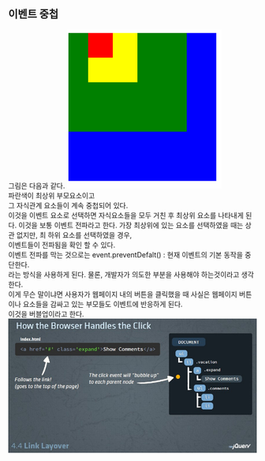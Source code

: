 ## 이벤트 중첩
그림은 다음과 같다.
![Minion](https://github.com/jinyounghwa/i-dont-nothing-javascript/blob/master/image/depth.png)  
파란색이 최상위 부모요소이고  
그 자식관계 요소들이 계속 중첩되어 있다.  
이것을 이벤트 요소로 선택하면 자식요소들을 모두 거친 후 최상위 요소를 나타내게 된다.
이것을 보통 이벤트 전파라고 한다. 가장 최상위에 있는 요소를 선택하였을 때는 상관 없지만, 최 하위 요소를 선택하였을 경우,  
이벤트들이 전파됨을 확인 할 수 있다.  
이벤트 전파를 막는 것으로는 event.preventDefalt() : 현재 이벤트의 기본 동작을 중단한다.  
라는 방식을 사용하게 된다. 물론, 개발자가 의도한 부분을 사용해야 하는것이라고 생각한다.  
이게 무슨 말이냐면 사용자가 웹페이지 내의 버튼을 클릭했을 때 사실은 웹페이지 버튼이나 요소들을 감싸고 있는 부모들도 이벤트에 반응하게 된다.  
이것을 버블업이라고 한다.
![Minion](https://github.com/jinyounghwa/i-dont-nothing-javascript/blob/master/image/98.jpg) 
